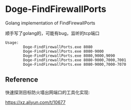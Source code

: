 # Doge-FindFirewallPorts
Golang implementation of FindFirewallPorts

顺手写了golang的，可能有bug，监听的tcp端口

```
Usage:
        Doge-FindFirewallPorts.exe 8080
        Doge-FindFirewallPorts.exe 8080-9000
        Doge-FindFirewallPorts.exe 8080,9000,9090
        Doge-FindFirewallPorts.exe 8080-9000,7000,7001
        Doge-FindFirewallPorts.exe 8080-9000,7000-7070

```

## Reference
快速探测目标防火墙出网端口的工具化实现:

https://xz.aliyun.com/t/10677
